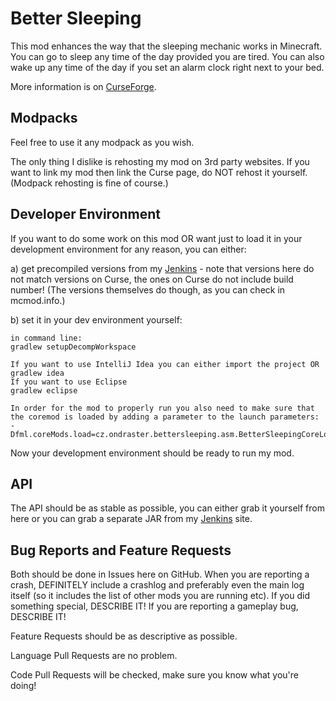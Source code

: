 # Better Sleeping #
This mod enhances the way that the sleeping mechanic works in Minecraft. You can go to sleep any time of the day provided you are tired. You can also wake up any time of the day if you set an alarm clock right next to your bed.

More information is on [CurseForge](http://minecraft.curseforge.com/mc-mods/227114-better-sleeping).

## Modpacks ##
Feel free to use it any modpack as you wish.

The only thing I dislike is rehosting my mod on 3rd party websites. If you want to link my mod then link the Curse page, do NOT rehost it yourself. (Modpack rehosting is fine of course.)

## Developer Environment ##
If you want to do some work on this mod OR want just to load it in your development environment for any reason, you can either:

a) get precompiled versions from my [Jenkins](http://ondraster.cz:8080/job/Better%20Sleeping/) - note that versions here do not match versions on Curse, the ones on Curse do not include build number! (The versions themselves do though, as you can check in mcmod.info.)

b) set it in your dev environment yourself:

```
in command line:
gradlew setupDecompWorkspace

If you want to use IntelliJ Idea you can either import the project OR
gradlew idea
If you want to use Eclipse
gradlew eclipse

In order for the mod to properly run you also need to make sure that the coremod is loaded by adding a parameter to the launch parameters:
-Dfml.coreMods.load=cz.ondraster.bettersleeping.asm.BetterSleepingCoreLoader
```

Now your development environment should be ready to run my mod.

## API ##
The API should be as stable as possible, you can either grab it yourself from here or you can grab a separate JAR from my [Jenkins](http://ondraster.cz:8080/job/Better%20Sleeping/) site.

## Bug Reports and Feature Requests ##
Both should be done in Issues here on GitHub. When you are reporting a crash, DEFINITELY include a crashlog and preferably even the main log itself (so it includes the list of other mods you are running etc). If you did something special, DESCRIBE IT! If you are reporting a gameplay bug, DESCRIBE IT!

Feature Requests should be as descriptive as possible.

Language Pull Requests are no problem.

Code Pull Requests will be checked, make sure you know what you're doing!
